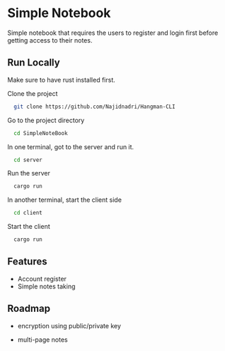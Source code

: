 
# Simple Notebook

Simple notebook that requires the users to register and login 
first before getting access to their notes.


## Run Locally
Make sure to have rust installed first.

Clone the project

```bash
  git clone https://github.com/Najidnadri/Hangman-CLI 
```

Go to the project directory

```bash
  cd SimpleNoteBook
```
In one terminal, got to the server and run it.
```bash
  cd server
```
Run the server

```bash
  cargo run
```

In another terminal, start the client side
```bash
  cd client
```
Start the client

```bash
  cargo run
```



## Features

- Account register
- Simple notes taking


## Roadmap

- encryption using public/private key

- multi-page notes

